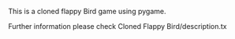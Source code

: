 This is a cloned flappy Bird game using pygame.

Further information please check Cloned Flappy Bird/description.tx
